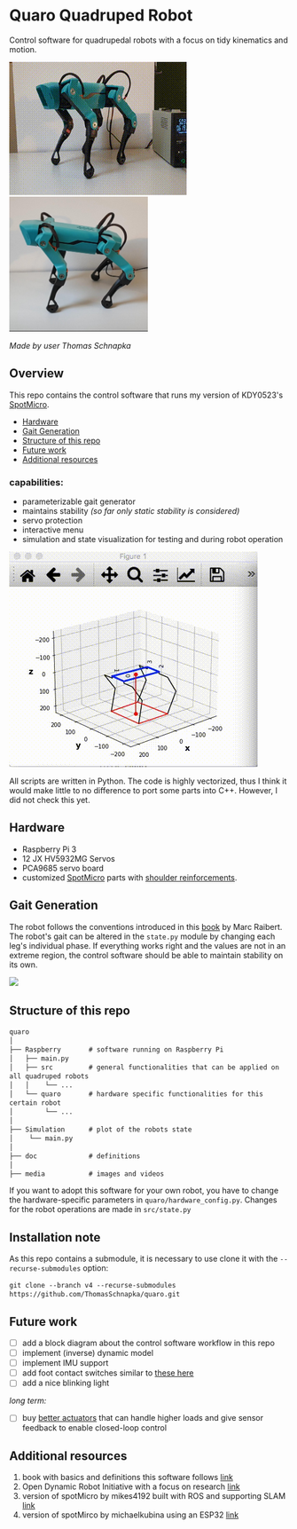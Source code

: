 # Quaro Quadruped Robot
Control software for quadrupedal robots with a focus on tidy kinematics and motion.


<p float="left">
  <img src="https://raw.githubusercontent.com/ThomasSchnapka/quaro/v4/media/gif_rpy.gif">
  <img src="https://raw.githubusercontent.com/ThomasSchnapka/quaro/v4/media/hardware_image_side.jpeg" width="250">
</p>

_Made by user Thomas Schnapka_


## Overview
This repo contains the control software that runs my version of KDY0523's [SpotMicro](https://www.thingiverse.com/thing:3445283). 
* [Hardware](#hardware)
* [Gait Generation](#gait)
* [Structure of this repo](#structure)
* [Future work](#future-work)
* [Additional resources](#additional-resources)

### capabilities:
* parameterizable gait generator
* maintains stability _(so far only static stability is considered)_
* servo protection
* interactive menu
* simulation and state visualization for testing and during robot operation

![gif RPY simulation](https://raw.githubusercontent.com/ThomasSchnapka/quaro/v4/media/RPY_simulation.gif) 

All scripts are written in Python. The code is highly vectorized, thus I think it would make little to no difference to port some parts into C++. However, I did not check this yet.


## Hardware
* Raspberry Pi 3
* 12 JX HV5932MG Servos
* PCA9685 servo board
* customized [SpotMicro](https://www.thingiverse.com/thing:3445283) parts with [shoulder reinforcements](https://www.thingiverse.com/thing:4591999).


## Gait Generation
The robot follows the conventions introduced in this [book](https://mitpress.mit.edu/books/legged-robots-balance) by Marc Raibert. The robot's gait can be altered in the `state.py` module by changing each leg's individual phase. If everything works right and the values are not in an extreme region, the control software should be able to maintain stability on its own.

<img src="https://github.com/ThomasSchnapka/quaro/blob/v4/media/gif_walking.gif">

## Structure of this repo

```
quaro
│
├── Raspberry       # software running on Raspberry Pi
│   ├── main.py
│   ├── src         # general functionalities that can be applied on all quadruped robots
│   │    └── ...
│   └── quaro       # hardware specific functionalities for this certain robot
│        └── ...
│
├── Simulation      # plot of the robots state
│    └── main.py
│
├── doc             # definitions
│
├── media           # images and videos
```
If you want to adopt this software for your own robot, you have to change the hardware-specific parameters in `quaro/hardware_config.py`. Changes for the robot operations are made in `src/state.py` 

## Installation note

As this repo contains a submodule, it is necessary to use clone it with
the `--recurse-submodules` option:

```
git clone --branch v4 --recurse-submodules https://github.com/ThomasSchnapka/quaro.git
```

## Future work
- [ ] add a block diagram about the control software workflow in this repo
- [ ] implement (inverse) dynamic model
- [ ] implement IMU support
- [ ] add foot contact switches similar to [these here](https://github.com/open-dynamic-robot-initiative/open_robot_actuator_hardware/blob/master/mechanics/foot_contact_switch_v1/README.md)
- [ ] add a nice blinking light

_long term:_
- [ ] buy [better actuators](https://mjbots.com/) that can handle higher loads and give sensor feedback to enable closed-loop control


## Additional resources 
1. book with basics and definitions this software follows [link](https://mitpress.mit.edu/books/legged-robots-balance)
1. Open Dynamic Robot Initiative with a focus on research [link](https://github.com/open-dynamic-robot-initiative/open_robot_actuator_hardware)
1. version of spotMicro by mikes4192 built with ROS and supporting SLAM [link](https://github.com/mike4192/spotMicro)
1. version of spotMirco by michaelkubina using an ESP32 [link](https://github.com/michaelkubina/SpotMicroESP32/)
